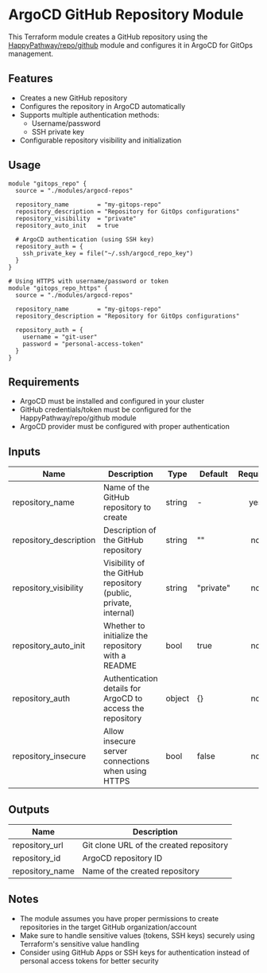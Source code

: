 # ArgoCD GitHub Repository Module

This Terraform module creates a GitHub repository using the [HappyPathway/repo/github](https://registry.terraform.io/modules/HappyPathway/repo/github/latest) module and configures it in ArgoCD for GitOps management.

## Features

- Creates a new GitHub repository
- Configures the repository in ArgoCD automatically
- Supports multiple authentication methods:
  - Username/password
  - SSH private key
- Configurable repository visibility and initialization

## Usage

```hcl
module "gitops_repo" {
  source = "./modules/argocd-repos"

  repository_name        = "my-gitops-repo"
  repository_description = "Repository for GitOps configurations"
  repository_visibility  = "private"
  repository_auto_init   = true

  # ArgoCD authentication (using SSH key)
  repository_auth = {
    ssh_private_key = file("~/.ssh/argocd_repo_key")
  }
}

# Using HTTPS with username/password or token
module "gitops_repo_https" {
  source = "./modules/argocd-repos"

  repository_name        = "my-gitops-repo"
  repository_description = "Repository for GitOps configurations"
  
  repository_auth = {
    username = "git-user"
    password = "personal-access-token"
  }
}
```

## Requirements

- ArgoCD must be installed and configured in your cluster
- GitHub credentials/token must be configured for the HappyPathway/repo/github module
- ArgoCD provider must be configured with proper authentication

## Inputs

| Name | Description | Type | Default | Required |
|------|-------------|------|---------|:--------:|
| repository_name | Name of the GitHub repository to create | string | - | yes |
| repository_description | Description of the GitHub repository | string | "" | no |
| repository_visibility | Visibility of the GitHub repository (public, private, internal) | string | "private" | no |
| repository_auto_init | Whether to initialize the repository with a README | bool | true | no |
| repository_auth | Authentication details for ArgoCD to access the repository | object | {} | no |
| repository_insecure | Allow insecure server connections when using HTTPS | bool | false | no |

## Outputs

| Name | Description |
|------|-------------|
| repository_url | Git clone URL of the created repository |
| repository_id | ArgoCD repository ID |
| repository_name | Name of the created repository |

## Notes

- The module assumes you have proper permissions to create repositories in the target GitHub organization/account
- Make sure to handle sensitive values (tokens, SSH keys) securely using Terraform's sensitive value handling
- Consider using GitHub Apps or SSH keys for authentication instead of personal access tokens for better security